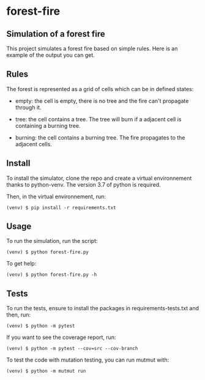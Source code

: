 # forest-fire

## Simulation of a forest fire

This project simulates a forest fire based on simple rules. Here is an example of the output you can get.

## Rules

The forest is represented as a grid of cells which can be in defined states:

- empty: the cell is empty, there is no tree and the fire can't propagate through it.

- tree: the cell contains a tree. The tree will burn if a adjacent cell is containing a burning tree.

- burning: the cell contains a burning tree. The fire propagates to the adjacent cells.

## Install

To install the simulator, clone the repo and create a virtual environnement thanks to python-venv.
The version 3.7 of python is required.

Then, in the virtual environnement, run:

```console
(venv) $ pip install -r requirements.txt
```

## Usage

To run the simulation, run the script:

```console
(venv) $ python forest-fire.py
```

To get help:

```console
(venv) $ python forest-fire.py -h
```

## Tests

To run the tests, ensure to install the packages in requirements-tests.txt and then, run:

```console
(venv) $ python -m pytest
```

If you want to see the coverage report, run:

```console
(venv) $ python -m pytest --cov=src --cov-branch
```

To test the code with mutation testing, you can run mutmut with:

```console
(venv) $ python -m mutmut run
```

